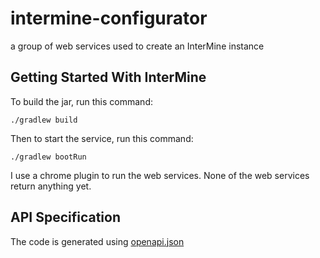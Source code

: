 # intermine-configurator
a group of web services used to create an InterMine instance

Getting Started With InterMine
-------------------------------

To build the jar, run this command:

```
./gradlew build
```

Then to start the service, run this command:

```
./gradlew bootRun
```

I use a chrome plugin to run the web services. None of the web services return anything yet. 

API Specification
-------------------------------


The code is generated using [openapi.json](openapi.json)


